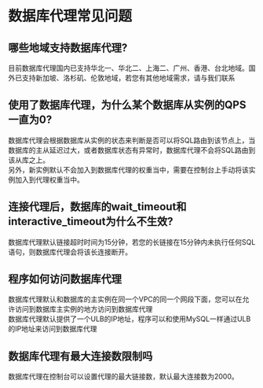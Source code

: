 # 数据库代理常见问题


## 哪些地域支持数据库代理?
目前数据库代理国内已支持华北一、华北二、上海二、广州、香港、台北地域。国外已支持新加坡、洛杉矶、伦敦地域，若您有其他地域需求，请与我们联系

## 使用了数据库代理，为什么某个数据库从实例的QPS一直为0?
数据库代理会根据数据库从实例的状态来判断是否可以将SQL路由到该节点上，当数据库的主从延迟过大，或者数据库状态有异常时，数据库代理不会将SQL路由到该从库之上。  
另外，新实例默认不会加入到数据库代理的权重当中，需要在控制台上手动将该实例加入到代理权重当中。

## 连接代理后，数据库的wait_timeout和interactive_timeout为什么不生效?
数据库代理默认链接超时时间为15分钟，若您的长链接在15分钟内未执行任何SQL语句，则数据库代理会将该长连接断开。

## 程序如何访问数据库代理
数据库代理默认和数据库的主实例在同一个VPC的同一个网段下面，您可以在允许访问到数据库主实例的地方访问到数据库代理  
数据库代理默认提供了一个ULB的IP地址，程序可以和使用MySQL一样通过ULB的IP地址来访问到数据库代理

## 数据库代理有最大连接数限制吗
数据库代理在控制台可以设置代理的最大链接数，默认最大连接数为2000。






